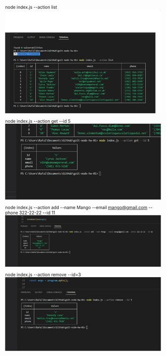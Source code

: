 node index.js --action list
![image](https://github.com/RafallPawlak/goit-node-hw-01/blob/main/listContacts.jpg)

node index.js --action get --id 5
![image](https://github.com/RafallPawlak/goit-node-hw-01/blob/main/getContact.jpg)

node index.js --action add --name Mango --email mango@gmail.com --phone 322-22-22 --id 11
![image](https://github.com/RafallPawlak/goit-node-hw-01/blob/main/addContact.jpg)

node index.js --action remove --id=3
![image](https://github.com/RafallPawlak/goit-node-hw-01/blob/main/removeContacts.jpg)
